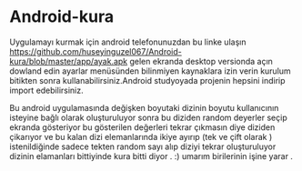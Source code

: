 # Android-kura
Uygulamayı kurmak için android telefonunuzdan bu linke ulaşın https://github.com/huseyinguzel067/Android-kura/blob/master/app/ayak.apk gelen ekranda desktop versionda açın  dowland edin ayarlar menüsünden bilinmiyen kaynaklara izin verin kurulum bitikten sonra kullanabilirsiniz.Android studyoyada projenin hepsini indirip import edebilirsiniz.




Bu android uygulamasında  değişken boyutaki dizinin boyutu kullanıcının isteyine bağlı olarak oluşturuluyor sonra bu diziden random deyerler seçip ekranda 
gösteriyor bu gösterilen değerleri tekrar çıkmasın diye diziden çikarıyor ve bu kalan dizi elemanlarında ikiye ayırıp (tek ve çift olarak ) istenildiğinde 
sadece tekten random sayı alıp diziyi tekrar oluşturuluyor dizinin elamanları bittiyinde kura bitti diyor . :) umarım birilerinin işine yarar .
